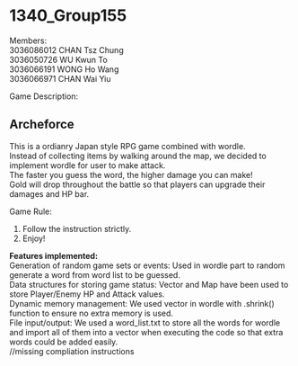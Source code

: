 # 1340_Group155

Members:  <br />
3036086012 CHAN Tsz Chung <br />
3036050726 WU Kwun To <br />
3036066191 WONG Ho Wang <br />
3036066971 CHAN Wai Yiu<br />


Game Description: <br />

**Archeforce** <br />
--------------------
This is a ordianry Japan style RPG game combined with wordle. <br />
Instead of collecting items by walking around the map, we decided to implement wordle for user to make attack. <br />
The faster you guess the word, the higher damage you can make! <br/>
Gold will drop throughout the battle so that players can upgrade their damages and HP bar. <br />

Game Rule: <br />
1. Follow the instruction strictly.
2. Enjoy!

**Features implemented:** <br/>
Generation of random game sets or events: Used in wordle part to random generate a word from word list to be guessed. <br/>
Data structures for storing game status: Vector and Map have been used to store Player/Enemy HP and Attack values.<br/>
Dynamic memory management: We used vector in wordle with .shrink() function to ensure no extra memory is used.<br/>
File input/output: We used a word_list.txt to store all the words for wordle and import all of them into a vector when executing the code so that extra words could be added easily.<br/>
//missing compliation instructions
